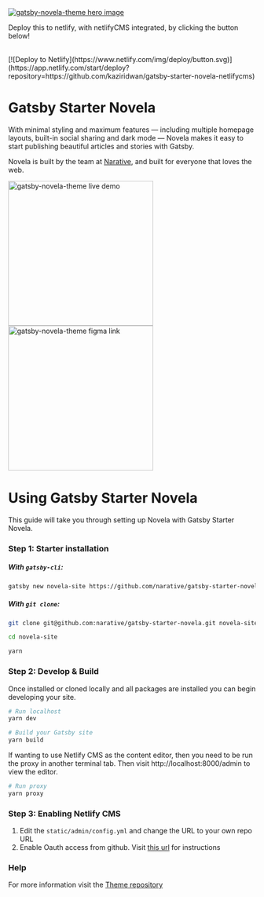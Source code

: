 <a href="https://novela.narative.co" target="_blank">
<img src="https://raw.githubusercontent.com/narative/gatsby-theme-novela-example/master/assets/gatsby-theme-novela-hero.jpg" alt="gatsby-novela-theme hero image" />
</a>

<br/>

Deploy this to netlify, with netlifyCMS integrated, by clicking the button below!

<br/>
[![Deploy to Netlify](https://www.netlify.com/img/deploy/button.svg)](https://app.netlify.com/start/deploy?repository=https://github.com/kaziridwan/gatsby-starter-novela-netlifycms)

<br/>

# Gatsby Starter Novela

With minimal styling and maximum features — including multiple homepage layouts, built-in social sharing and dark mode — Novela makes it easy to start publishing beautiful articles and stories with Gatsby.

Novela is built by the team at [Narative](https://www.narative.co), and built for everyone that loves the web.

<div>
<a href="https://novela.narative.co" target="_blank">
<img src="https://raw.githubusercontent.com/narative/gatsby-theme-novela-example/master/assets/gatsby-theme-novela-cta-demo.jpg" alt="gatsby-novela-theme live demo" width="295px" />
</a>
</div>

<div>
<a href="https://www.narative.co/design/open/novela" target="_blank">
<img src="https://raw.githubusercontent.com/narative/gatsby-theme-novela-example/master/assets/gatsby-theme-novela-cta-figma.jpg" alt="gatsby-novela-theme figma link" width="295px" />
</a>
</div>

# Using Gatsby Starter Novela

This guide will take you through setting up Novela with Gatsby Starter Novela.

### Step 1: Starter installation

##### With `gatsby-cli`:

```sh
gatsby new novela-site https://github.com/narative/gatsby-starter-novela
```

##### With `git clone`:

```sh
git clone git@github.com:narative/gatsby-starter-novela.git novela-site

cd novela-site

yarn
```

### Step 2: Develop & Build

Once installed or cloned locally and all packages are installed you can begin developing your site.

```sh
# Run localhost
yarn dev

# Build your Gatsby site
yarn build
```

If wanting to use Netlify CMS as the content editor, then you need to be run the proxy in another terminal tab. Then visit
http://localhost:8000/admin to view the editor.
```sh
# Run proxy
yarn proxy
```

### Step 3: Enabling Netlify CMS
1. Edit the `static/admin/config.yml` and change the URL to your own repo URL
2. Enable Oauth access from github. Visit [this url](https://docs.netlify.com/visitor-access/oauth-provider-tokens/#setup-and-settings) for instructions

### Help

For more information visit the [Theme repository](https://github.com/narative/gatsby-theme-novela)
